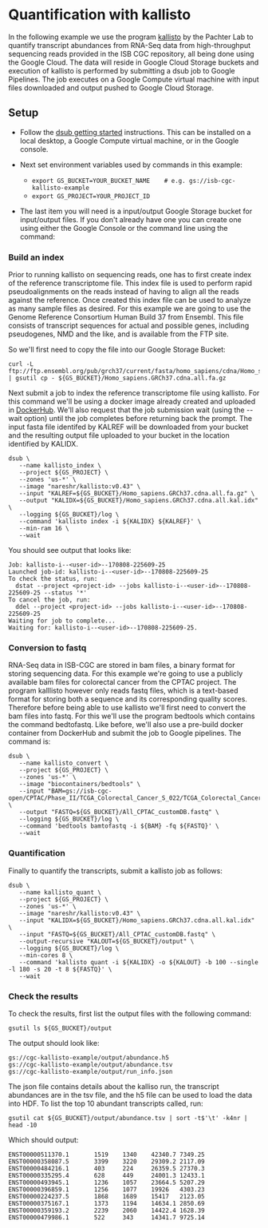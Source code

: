 # Quantification with kallisto

In the following example we use the program [kallisto](https://pachterlab.github.io/kallisto/about.html) by the Pachter Lab to quantify transcript abundances from RNA-Seq data from high-throughput sequencing reads provided in the ISB CGC repository, all being done using the Google Cloud.   The data will reside in Google Cloud Storage buckets and execution of kallisto is performed by submitting a dsub job to Google Pipelines.   The job executes on a Google Compute virtual machine with input files downloaded and output pushed to Google Cloud Storage.

## Setup

* Follow the [dsub getting started](https://github.com/googlegenomics/dsub/blob/master/README.md#getting-started)  instructions.  This can be installed on a local desktop, a Google Compute virtual machine, or in the Google console.
* Next  set environment variables used by commands in this example:

	* ```export GS_BUCKET=YOUR_BUCKET_NAME    # e.g. gs://isb-cgc-kallisto-example```
	* ```export GS_PROJECT=YOUR_PROJECT_ID```

* The last item you will need is a input/output Google Storage bucket for input/output files.  If you don't already have one you can create one using either the Google Console or the command line using the command:

### Build an index
Prior to running kallisto on sequencing reads, one has to first create index of the reference transcriptome file.  This index file is used to perform rapid pseudoalignments on the reads instead of having to align all the reads against the reference.  Once created this index file can be used to analyze as many sample files as desired.  For this example we are going to use the Genome Reference Consortium Human Build 37 from Ensembl.  This file consists of transcript sequences for actual and possible genes, including pseudogenes, NMD and the like, and is available from the FTP site.  

So we'll first need to copy the file into our Google Storage Bucket:
```
curl -L ftp://ftp.ensembl.org/pub/grch37/current/fasta/homo_sapiens/cdna/Homo_sapiens.GRCh37.cdna.all.fa.gz | gsutil cp - ${GS_BUCKET}/Homo_sapiens.GRCh37.cdna.all.fa.gz
```
Next submit a job to index the reference transcriptome file using kallisto.  For this command we'll be using a docker image already created and uploaded in [DockerHub](https://hub.docker.com/r/nareshr/kallisto/).  We'll also request that the job submission wait (using the --wait option) until the job completes before returning back the prompt.  The input fasta file identifed by KALREF will be downloaded from your bucket and the resulting output file uploaded to your bucket in the location identified by KALIDX.

```
dsub \
   --name kallisto_index \
   --project ${GS_PROJECT} \
   --zones 'us-*' \
   --image "nareshr/kallisto:v0.43" \
   --input "KALREF=${GS_BUCKET}/Homo_sapiens.GRCh37.cdna.all.fa.gz" \
   --output "KALIDX=${GS_BUCKET}/Homo_sapiens.GRCh37.cdna.all.kal.idx" \
   --logging ${GS_BUCKET}/log \
   --command 'kallisto index -i ${KALIDX} ${KALREF}' \
   --min-ram 16 \
   --wait
```

You should see output that looks like:

```
Job: kallisto-i--<user-id>--170808-225609-25
Launched job-id: kallisto-i--<user-id>--170808-225609-25
To check the status, run:
  dstat --project <project-id> --jobs kallisto-i--<user-id>--170808-225609-25 --status '*'
To cancel the job, run:
  ddel --project <project-id> --jobs kallisto-i--<user-id>--170808-225609-25
Waiting for job to complete...
Waiting for: kallisto-i--<user-id>--170808-225609-25.
```

### Conversion to fastq

RNA-Seq data in ISB-CGC are stored in bam files, a binary format for storing sequencing data.  For this example we're going to use a publicly available bam files for colorectal cancer from the CPTAC project.  The program kalllisto however only reads fastq files, which is a text-based format for storing both a sequence and its corresponding quality scores.  Therefore before being able to use kallisto we'll first need to convert the bam files into fastq.  For this we'll use the program bedtools which contains the command bedtofastq.  Like before, we'll also use a pre-build docker container from DockerHub and submit the job to Google pipelines.  The command is:

```
dsub \
   --name kallisto_convert \
   --project ${GS_PROJECT} \
   --zones 'us-*' \
   --image "biocontainers/bedtools" \
   --input "BAM=gs://isb-cgc-open/CPTAC/Phase_II/TCGA_Colorectal_Cancer_S_022/TCGA_Colorectal_Cancer_proBAM_PSM_genome_mapping_files/All_CPTAC_customDB.bam" \
   --output "FASTQ=${GS_BUCKET}/All_CPTAC_customDB.fastq" \
   --logging ${GS_BUCKET}/log \
   --command 'bedtools bamtofastq -i ${BAM} -fq ${FASTQ}' \
   --wait
```

### Quantification

Finally to quantify the transcripts, submit a kallisto job as follows:

```
dsub \
   --name kallisto_quant \
   --project ${GS_PROJECT} \
   --zones 'us-*' \
   --image "nareshr/kallisto:v0.43" \
   --input "KALIDX=${GS_BUCKET}/Homo_sapiens.GRCh37.cdna.all.kal.idx" \
   --input "FASTQ=${GS_BUCKET}/All_CPTAC_customDB.fastq" \
   --output-recursive "KALOUT=${GS_BUCKET}/output" \
   --logging ${GS_BUCKET}/log \
   --min-cores 8 \
   --command 'kallisto quant -i ${KALIDX} -o ${KALOUT} -b 100 --single -l 180 -s 20 -t 8 ${FASTQ}' \
   --wait
```

### Check the results

To check the results, first list the output files with the following command:

```
gsutil ls ${GS_BUCKET}/output
```

The output should look like:

```
gs://cgc-kallisto-example/output/abundance.h5
gs://cgc-kallisto-example/output/abundance.tsv
gs://cgc-kallisto-example/output/run_info.json
```

The json file contains details about the kalliso run, the transcript abundances are in the tsv file, and the h5 file can be used to load the data into HDF.  To list the top 10 abundant transcripts called, run:

```
gsutil cat ${GS_BUCKET}/output/abundance.tsv | sort -t$'\t' -k4nr | head -10
```

Which should output:

```
ENST00000511370.1       1519    1340    42340.7 7349.25
ENST00000358087.5       3399    3220    29309.2 2117.09
ENST00000484216.1       403     224     26359.5 27370.3
ENST00000335295.4       628     449     24001.3 12433.1
ENST00000493945.1       1236    1057    23664.5 5207.29
ENST00000396859.1       1256    1077    19926   4303.23
ENST00000224237.5       1868    1689    15417   2123.05
ENST00000375167.1       1373    1194    14634.1 2850.69
ENST00000359193.2       2239    2060    14422.4 1628.39
ENST00000479986.1       522     343     14341.7 9725.14
```

